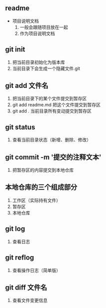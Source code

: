 ## readme
+ 项目说明文档
  1. 一般会跟随项目放在一起
  2. 作为项目说明文档

## git init
1. 把当前目录初始化为版本库
2. 当前目录下会生成一个隐藏文件.git

## git add 文件名
1. 把当前目录下的某个文件提交到暂存区
2. git add readme.md 把这个文件提交到暂存区
3. git add . 当前目录所有变动提交到暂存区

## git status
1. 查看当前目录状态（新增、删除、修改）

##  git commit -m '提交的注释文本'
1. 把暂存区的内容提交到本地仓库

## 本地仓库的三个组成部分
1. 工作区（实际持有文件）
2. 暂存区
3. 本地仓库

## git log
1. 查看日志


## git reflog
1. 查看操作日志（简单版）

## git diff 文件名
1. 查看文件变更信息
